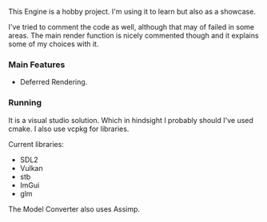 
This Engine is a hobby project. I'm using it to learn but also as a showcase.


I've tried to comment the code as well, although that may of failed in some areas. 
The main render function is nicely commented though and it explains some of my choices with it. 

### Main Features

- Deferred Rendering. 

### Running

It is a visual studio solution. Which in hindsight I probably should I've used cmake. I also use vcpkg for libraries. 

Current libraries: 
- SDL2
- Vulkan
- stb
- ImGui
- glm

The Model Converter also uses Assimp. 